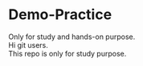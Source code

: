 # Demo-Practice
Only for study and hands-on purpose.
<br>
Hi git users.
<br>
This repo is only for study purpose.
